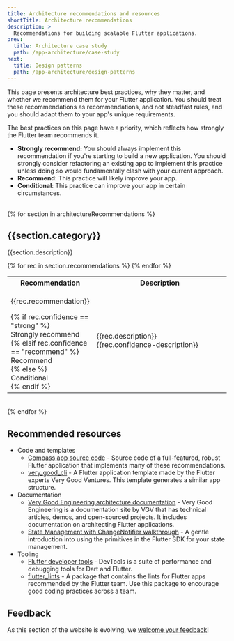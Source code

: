 ```yaml
---
title: Architecture recommendations and resources
shortTitle: Architecture recommendations
description: >
  Recommendations for building scalable Flutter applications.
prev:
  title: Architecture case study
  path: /app-architecture/case-study
next:
  title: Design patterns
  path: /app-architecture/design-patterns
---
```


This page presents architecture best practices, why they matter, and
whether we recommend them for your Flutter application.
You should treat these recommendations as recommendations,
and not steadfast rules, and you should
adapt them to your app's unique requirements.

The best practices on this page have a priority,
which reflects how strongly the Flutter team recommends it.

* **Strongly recommend:** You should always implement this recommendation if
  you're starting to build a new application. You should strongly consider
  refactoring an existing app to implement this practice unless doing so would
  fundamentally clash with your current approach.
* **Recommend**: This practice will likely improve your app.
* **Conditional**: This practice can improve your app in certain circumstances.
<br /><br />

{% for section in architectureRecommendations %}
<h2>{{section.category}}</h2>
<p>{{section.description}}</p>
<table class="table table-striped" style="border-bottom:1px #DADCE0 solid">
    <tr class="tr-main-head">
      <th style="width: 30%">Recommendation</th>
      <th style="width: 70%">Description</th>
    </tr>
    {% for rec in section.recommendations %}
    <tr>
      <td>
        <p>{{rec.recommendation}}</p>
        {% if rec.confidence == "strong" %}
            <div class="rrec-pill success">Strongly recommend</div>
        {% elsif rec.confidence == "recommend" %}
            <div class="rrec-pill info">Recommend</div>
        {% else %}
            <div class="rrec-pill">Conditional</div>
        {% endif %}
      </td>
      <td>
        {{rec.description}}
        <br />
        {{rec.confidence-description}}</td>
    </tr>    {% endfor %}
</table>
<br />
{% endfor %}

## Recommended resources

* Code and templates
  * [Compass app source code][] -
    Source code of a full-featured, robust Flutter application that
    implements many of these recommendations.
  * [very_good_cli][] -
    A Flutter application template made by
    the Flutter experts Very Good Ventures.
    This template generates a similar app structure.
* Documentation
  * [Very Good Engineering architecture documentation][] -
    Very Good Engineering is a documentation site by VGV that has
    technical articles, demos, and open-sourced projects.
    It includes documentation on architecting Flutter applications.
  * [State Management with ChangeNotifier walkthrough][] -
    A gentle introduction into using the primitives in
    the Flutter SDK for your state management.
* Tooling
  * [Flutter developer tools][] -
    DevTools is a suite of performance and debugging tools for Dart and Flutter.
  * [flutter_lints][] -
    A package that contains the lints for
    Flutter apps recommended by the Flutter team.
    Use this package to encourage good coding practices across a team.


[Separation-of-concerns]: https://en.wikipedia.org/wiki/Separation_of_concerns
[architecture case study]: /app-architecture/guide
[our ChangeNotifier recommendation]: /get-started/fwe/state-management
[other popular options]: https://docs.flutter.dev/data-and-backend/state-mgmt/options
[freezed]: https://pub.dev/packages/freezed
[built_value]: https://pub.dev/packages/built_value
[Flutter Navigator API]: https://docs.flutter.dev/ui/navigation
[pub.dev]: https://pub.dev
[Compass app source code]: https://github.com/flutter/samples/tree/main/compass_app
[very_good_cli]: https://cli.vgv.dev/
[Very Good Engineering architecture documentation]: https://engineering.verygood.ventures/architecture/
[State Management with ChangeNotifier walkthrough]: /get-started/fwe/state-management
[Flutter developer tools]: /tools/devtools
[flutter_lints]: https://pub.dev/packages/flutter_lints

## Feedback

As this section of the website is evolving,
we [welcome your feedback][]!

[welcome your feedback]: https://google.qualtrics.com/jfe/form/SV_4T0XuR9Ts29acw6?page="recommendations"

